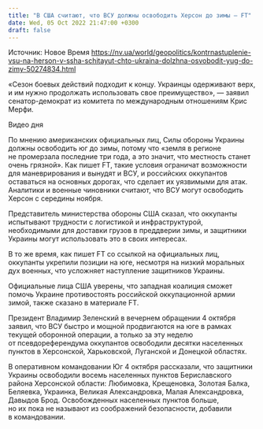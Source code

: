 ```yaml
---
title: "В США считают, что ВСУ должны освободить Херсон до зимы — FT"
date: Wed, 05 Oct 2022 21:47:00 +0300
draft: false
---
```

Источник: Новое Время https://nv.ua/world/geopolitics/kontrnastuplenie-vsu-na-herson-v-ssha-schitayut-chto-ukraina-dolzhna-osvobodit-yug-do-zimy-50274834.html


«Сезон боевых действий подходит к концу. Украинцы одерживают верх, и им нужно продолжать использовать свое преимущество», — заявил сенатор-демократ из комитета по международным отношениям Крис Мерфи.

 Видео дня   

По мнению американских официальных лиц, Силы обороны Украины должны освободить юг до зимы, потому что «земля в регионе не промерзала последние три года, а это значит, что местность станет очень грязной». Как пишет FT, такие условия ограничат возможности для маневрирования и вынудят и ВСУ, и российских оккупантов оставаться на основных дорогах, что сделает их уязвимыми для атак. Аналитики и военные чиновники считают, что ВСУ могут освободить Херсон с середины ноября.

Представитель министерства обороны США сказал, что оккупанты испытывают трудности с логистикой и инфраструктурой, необходимыми для доставки грузов в преддверии зимы, и защитники Украины могут использовать это в своих интересах.

В то же время, как пишет FT со ссылкой на официальных лиц, оккупанты укрепили позиции на юге, несмотря на низкий моральных дух военных, что усложняет наступление защитников Украины.

Официальные лица США уверены, что западная коалиция сможет помочь Украине противостоять российской оккупационной армии зимой, также сказано в материале FT.

Президент Владимир Зеленский в вечернем обращении 4 октября заявил, что ВСУ быстро и мощной продвигаются на юге в рамках текущей оборонной операции, а только за эту неделю от псевдореферендума оккупантов освободили десятки населенных пунктов в Херсонской, Харьковской, Луганской и Донецкой областях.

В оперативном командовании Юг 4 октября рассказали, что защитники Украины освободили восемь населенных пунктов Бериславского района Херсонской области: Любимовка, Крещеновка, Золотая Балка, Беляевка, Украинка, Великая Александровка, Малая Александровка, Давыдов Брод. Освобожденных населенных пунктов больше, но их пока не называют из соображений безопасности, добавили в командовании.

